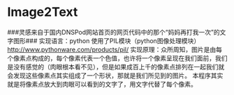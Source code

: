 Image2Text
==========

  ###灵感来自于国内DNSPod网站首页的网页代码中的那个“妈妈再打我一次”的文字图形###
  实现语言：python 使用了PIL模块（python图像处理模块）http://www.pythonware.com/products/pil/
  实现原理：众所周知，图片是由每个像素点构成的，每个像素代表一个色值，也许将一个像素呈现在我们面前，我们是没有感觉的（肉眼根本看不见），但是如果成百上千的像素点排列在一起我们就会发现这些像素点其实组成了一个形状，那就是我们所见到的图片。
本程序其实就是将像素点放大到肉眼可以看到的文字了，用文字代替了每个像素。



